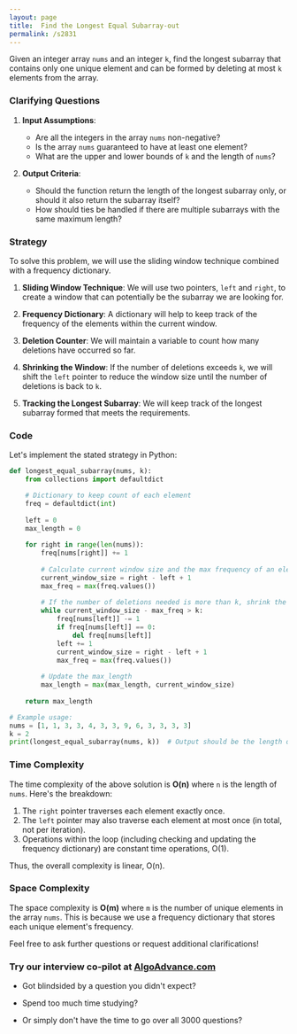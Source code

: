 ```yaml
---
layout: page
title:  Find the Longest Equal Subarray-out
permalink: /s2831
---
```


Given an integer array `nums` and an integer `k`, find the longest subarray that contains only one unique element and can be formed by deleting at most `k` elements from the array.

### Clarifying Questions

1. **Input Assumptions**: 
   - Are all the integers in the array `nums` non-negative?
   - Is the array `nums` guaranteed to have at least one element?
   - What are the upper and lower bounds of `k` and the length of `nums`?

2. **Output Criteria**:
   - Should the function return the length of the longest subarray only, or should it also return the subarray itself?
   - How should ties be handled if there are multiple subarrays with the same maximum length?

### Strategy

To solve this problem, we will use the sliding window technique combined with a frequency dictionary.

1. **Sliding Window Technique**: We will use two pointers, `left` and `right`, to create a window that can potentially be the subarray we are looking for.
  
2. **Frequency Dictionary**: A dictionary will help to keep track of the frequency of the elements within the current window.

3. **Deletion Counter**: We will maintain a variable to count how many deletions have occurred so far.

4. **Shrinking the Window**: If the number of deletions exceeds `k`, we will shift the `left` pointer to reduce the window size until the number of deletions is back to `k`.

5. **Tracking the Longest Subarray**: We will keep track of the longest subarray formed that meets the requirements.

### Code

Let's implement the stated strategy in Python:

```python
def longest_equal_subarray(nums, k):
    from collections import defaultdict

    # Dictionary to keep count of each element
    freq = defaultdict(int)
    
    left = 0
    max_length = 0
    
    for right in range(len(nums)):
        freq[nums[right]] += 1
        
        # Calculate current window size and the max frequency of an element in the current window
        current_window_size = right - left + 1
        max_freq = max(freq.values())
        
        # If the number of deletions needed is more than k, shrink the window from the left
        while current_window_size - max_freq > k:
            freq[nums[left]] -= 1
            if freq[nums[left]] == 0:
                del freq[nums[left]]
            left += 1
            current_window_size = right - left + 1
            max_freq = max(freq.values())
        
        # Update the max_length
        max_length = max(max_length, current_window_size)
    
    return max_length

# Example usage:
nums = [1, 1, 3, 3, 4, 3, 3, 9, 6, 3, 3, 3, 3]
k = 2
print(longest_equal_subarray(nums, k))  # Output should be the length of the longest subarray
```

### Time Complexity

The time complexity of the above solution is **O(n)** where `n` is the length of `nums`. Here's the breakdown:

1. The `right` pointer traverses each element exactly once.
2. The `left` pointer may also traverse each element at most once (in total, not per iteration).
3. Operations within the loop (including checking and updating the frequency dictionary) are constant time operations, O(1).

Thus, the overall complexity is linear, O(n).

### Space Complexity

The space complexity is **O(m)** where `m` is the number of unique elements in the array `nums`. This is because we use a frequency dictionary that stores each unique element's frequency.

Feel free to ask further questions or request additional clarifications!


### Try our interview co-pilot at [AlgoAdvance.com](https://algoAdvance.com)

- Got blindsided by a question you didn't expect?

- Spend too much time studying?

- Or simply don't have the time to go over all 3000 questions?

